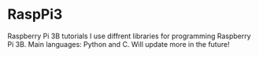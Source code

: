 # RaspPi3
Raspberry Pi 3B tutorials
I use diffrent libraries for programming Raspberry Pi 3B. Main languages: Python and C. 
Will update more in the future!
